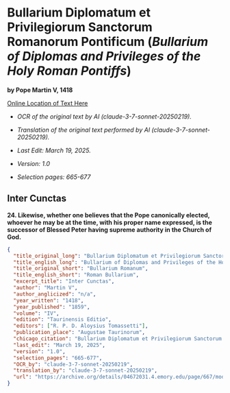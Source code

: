 # Bullarium Diplomatum et Privilegiorum Sanctorum Romanorum Pontificum (*Bullarium of Diplomas and Privileges of the Holy Roman Pontiffs*)  
  
**by Pope Martin V, 1418**  
  
[Online Location of Text Here](https://archive.org/details/04672031.4.emory.edu/page/667/mode/2up?view=theater)  
  
- *OCR of the original text by AI (claude-3-7-sonnet-20250219).*  
  
- *Translation of the original text performed by AI (claude-3-7-sonnet-20250219).*  
  
- *Last Edit: March 19, 2025.*  
  
- *Version: 1.0*  
  
- *Selection pages: 665-677*  
  
## Inter Cunctas  
  
**24. Likewise, whether one believes that the Pope canonically elected, whoever he may be at the time, with his proper name expressed, is the successor of Blessed Peter having supreme authority in the Church of God.**

```json
{
  "title_original_long": "Bullarium Diplomatum et Privilegiorum Sanctorum Romanorum Pontificum",
  "title_english_long": "Bullarium of Diplomas and Privileges of the Holy Roman Pontiffs",
  "title_original_short": "Bullarium Romanum",
  "title_english_short": "Roman Bullarium",
  "excerpt_title": "Inter Cunctas",
  "author": "Martin V",
  "author_anglicized": "n/a",
  "year_written": "1418",
  "year_published": "1859",
  "volume": "IV",
  "edition": "Taurinensis Editio",
  "editors": ["R. P. D. Aloysius Tomassetti"],
  "publication_place": "Augustae Taurinorum",
  "chicago_citation": "Bullarium Diplomatum et Privilegiorum Sanctorum Romanorum Pontificum, Taurinensis Editio, Vol. IV. Edited by R. P. D. Aloysius Tomassetti. Augustae Taurinorum: Seb. Franco, H. Fory et H. Dalmazzo Editoribus, 1859.",
  "last_edit": "March 19, 2025",
  "version": "1.0",
  "selection_pages": "665-677",
  "OCR_by": "claude-3-7-sonnet-20250219",
  "translation_by": "claude-3-7-sonnet-20250219",
  "url": "https://archive.org/details/04672031.4.emory.edu/page/667/mode/2up?view=theater"
}
```
